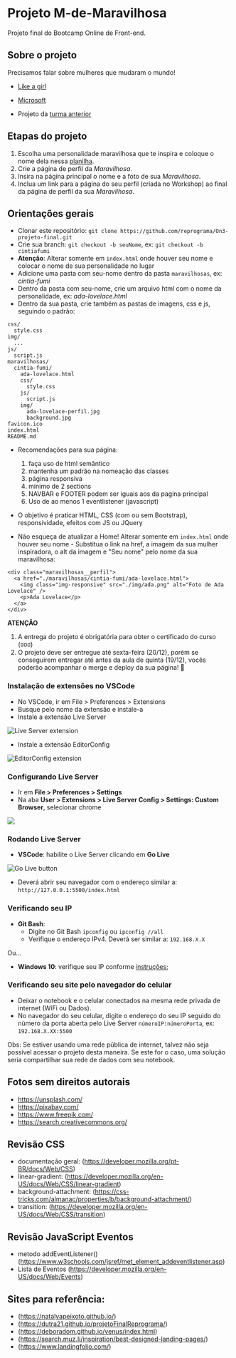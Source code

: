# Projeto M-de-Maravilhosa

Projeto final do Bootcamp Online de Front-end.

## Sobre o projeto

Precisamos falar sobre mulheres que mudaram o mundo!

- [Like a girl](https://youtu.be/XjJQBjWYDTs)
- [Microsoft](https://youtu.be/tNqSzUdYazw)

- Projeto da [turma anterior](https://reprograma.github.io/CursoOnline-Aula8-Projeto/)

## Etapas do projeto

1. Escolha uma personalidade maravilhosa que te inspira e coloque o nome dela nessa [planilha](https://docs.google.com/spreadsheets/d/1yAG3BRHUHdpQXZ41Pt4Qd4LtlSUrm6OlqqAjiTFOrtk/edit?usp=sharing).
2. Crie a página de perfil da _Maravilhosa_.
3. Insira na página principal o nome e a foto de sua _Maravilhosa_.
4. Inclua um link para a página do seu perfil (criada no Workshop) ao final da página de perfil da sua _Maravilhosa_.

## Orientações gerais

- Clonar este repositório: `git clone https://github.com/reprograma/On3-projeto-final.git`
- Crie sua branch: `git checkout -b seuNome`, ex: `git checkout -b cintiafumi`
- **Atenção**: Alterar somente em `index.html` onde houver seu nome e colocar o nome de sua personalidade no lugar
- Adicione uma pasta com seu-nome dentro da pasta `maravilhosas`, ex: _cintia-fumi_
- Dentro da pasta com seu-nome, crie um arquivo html com o nome da personalidade, ex: _ada-lovelace.html_
- Dentro da sua pasta, crie também as pastas de imagens, css e js, seguindo o padrão:

```
css/
  style.css
img/
  ...
js/
  script.js
maravilhosas/
  cintia-fumi/
    ada-lovelace.html
    css/
      style.css
    js/
      script.js
    img/
      ada-lovelace-perfil.jpg
      background.jpg
favicon.ico
index.html
README.md
```

- Recomendações para sua página:
  1. faça uso de html semântico
  2. mantenha um padrão na nomeação das classes
  3. página responsiva
  4. mínimo de 2 sections
  5. NAVBAR e FOOTER podem ser iguais aos da pagina principal
  6. Uso de ao menos 1 eventlistener (javascript)
- O objetivo é praticar HTML, CSS (com ou sem Bootstrap), responsividade, efeitos com JS ou JQuery

- Não esqueça de atualizar a Home! Alterar somente em `index.html` onde houver seu nome - Substitua o link na href, a imagem da sua mulher inspiradora, o alt da imagem e "Seu nome" pelo nome da sua maravilhosa:

```
<div class="maravilhosas__perfil">
  <a href="./maravilhosas/cintia-fumi/ada-lovelace.html">
    <img class="img-responsive" src="./img/ada.png" alt="Foto de Ada Lovelace" />
    <p>Ada Lovelace</p>
  </a>
</div>
```

**ATENÇÃO**

1. A entrega do projeto é obrigatória para obter o certificado do curso (ಠoಠ)
2. O projeto deve ser entregue até sexta-feira (20/12), porém se conseguirem entregar até antes da aula de quinta (19/12), vocês poderão acompanhar o merge e deploy da sua página! :purple_heart:

### Instalação de extensões no VSCode

- No VSCode, ir em File > Preferences > Extensions
- Busque pelo nome da extensão e instale-a
- Instale a extensão Live Server

<img src='./img/live-server.png' alt='Live Server extension' />

- Instale a extensão EditorConfig

<img src='./img/editorconfig.png' alt='EditorConfig extension' />

### Configurando Live Server

- Ir em **File > Preferences > Settings**
- Na aba **User > Extensions > Live Server Config > Settings: Custom Browser**, selecionar chrome

<img src='./img/live-server-config.png' />

### Rodando Live Server

- **VSCode**: habilite o Live Server clicando em **Go Live**

<img src='./img/live.png' alt='Go Live button' />

- Deverá abrir seu navegador com o endereço similar a: `http://127.0.0.1:5500/index.html`

### Verificando seu IP

- **Git Bash**:
  - Digite no Git Bash `ipconfig` ou `ipconfig //all`
  - Verifique o endereço IPv4. Deverá ser similar a: `192.168.X.X`

Ou...

- **Windows 10**: verifique seu IP conforme [instruções](https://support.microsoft.com/pt-br/help/4026518/windows-10-find-your-ip-address);

### Verificando seu site pelo navegador do celular

- Deixar o notebook e o celular conectados na mesma rede privada de internet (WiFi ou Dados).
- No navegador do seu celular, digite o endereço do seu IP seguido do número da porta aberta pelo Live Server `númeroIP:númeroPorta`, ex: `192.168.X.XX:5500`

Obs: Se estiver usando uma rede pública de internet, talvez não seja possível acessar o projeto desta maneira. Se este for o caso, uma solução seria compartilhar sua rede de dados com seu notebook.

## Fotos sem direitos autorais

- https://unsplash.com/
- https://pixabay.com/
- https://www.freepik.com/
- https://search.creativecommons.org/

## Revisão CSS

- documentação geral: (https://developer.mozilla.org/pt-BR/docs/Web/CSS)
- linear-gradient: (https://developer.mozilla.org/en-US/docs/Web/CSS/linear-gradient)
- background-attachment: (https://css-tricks.com/almanac/properties/b/background-attachment/)
- transition: (https://developer.mozilla.org/en-US/docs/Web/CSS/transition)

## Revisão JavaScript Eventos

- metodo addEventListener() (https://www.w3schools.com/jsref/met_element_addeventlistener.asp)
- Lista de Eventos (https://developer.mozilla.org/en-US/docs/Web/Events)

## Sites para referência:

- (https://natalyapeixoto.github.io/)
- (https://dutra21.github.io/projetoFinalReprograma/)
- (https://deboradom.github.io/venus/index.html)
- (https://search.muz.li/inspiration/best-designed-landing-pages/)
- (https://www.landingfolio.com/)
